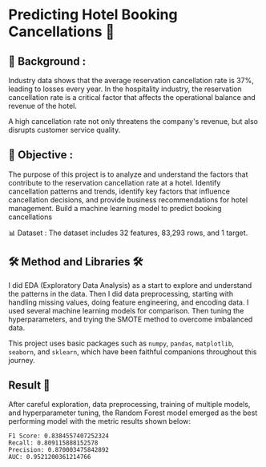 # Predicting Hotel Booking Cancellations 🏨

## 📝 Background :
 Industry data shows that the average reservation cancellation rate is 37%, leading to losses every year. In the hospitality industry, the reservation cancellation rate is a critical factor that affects the operational balance and revenue of the hotel.

A high cancellation rate not only threatens the company's revenue, but also disrupts customer service quality.

## 📝 Objective : 
The purpose of this project is to analyze and understand the factors that contribute to the reservation cancellation rate at a hotel.
Identify cancellation patterns and trends, identify key factors that influence cancellation decisions, and provide business recommendations for hotel management.
Build a machine learning model to predict booking cancellations

📊 Dataset : The dataset includes 32 features, 83,293 rows, and 1 target.

## 🛠️ Method and Libraries 🛠️
I did EDA (Exploratory Data Analysis) as a start to explore and understand the patterns in the data. Then I did data preprocessing, starting with handling missing values, doing feature engineering, and encoding data.
I used several machine learning models for comparison. Then tuning the hyperparameters, and trying the SMOTE method to overcome imbalanced data.

This project uses basic packages such as `numpy`, `pandas`, `matplotlib`, `seaborn`, and `sklearn`, which have been faithful companions throughout this journey.

## Result 🔬
After careful exploration, data preprocessing, training of multiple models, and hyperparameter tuning, the Random Forest model emerged as the best performing model with the metric results shown below:

    F1 Score: 0.8384557407252324
    Recall: 0.809115888152578
    Precision: 0.870003475842892
    AUC: 0.9521200361214766
